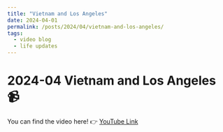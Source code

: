 ```yaml
---
title: "Vietnam and Los Angeles"
date: 2024-04-01
permalink: /posts/2024/04/vietnam-and-los-angeles/
tags:
  - video blog
  - life updates
---
```


# 2024-04 Vietnam and Los Angeles 📹
You can find the video here! 
👉 <a href="https://youtu.be/35gU4Er9btk"> YouTube Link </a>

